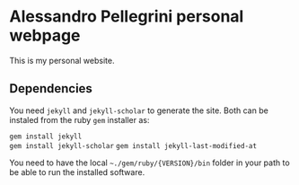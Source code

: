 Alessandro Pellegrini personal webpage
======================================

This is my personal website.

Dependencies
------------

You need `jekyll` and `jekyll-scholar` to generate the site.
Both can be instaled from the ruby `gem` installer as:

`gem install jekyll`    
`gem install jekyll-scholar`
`gem install jekyll-last-modified-at`

You need to have the local `~./gem/ruby/{VERSION}/bin` folder in your path to be able to run the installed software.
